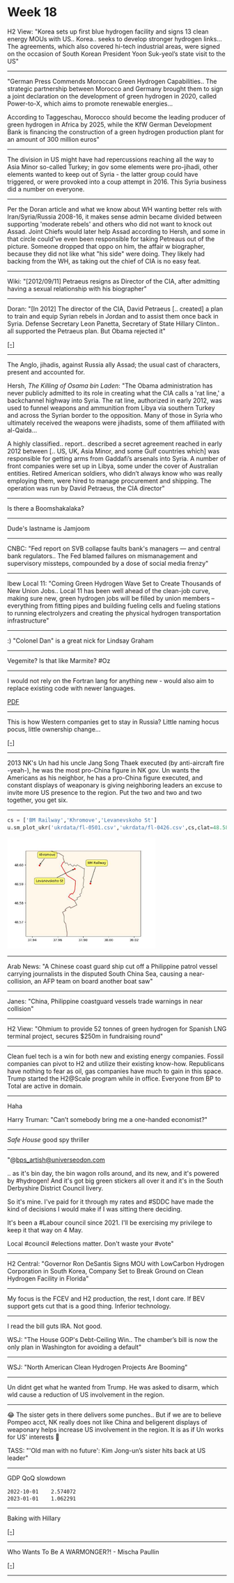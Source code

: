 # Week 18

H2 View: "Korea sets up first blue hydrogen facility and signs 13
clean energy MOUs with US.. Korea.. seeks to develop stronger hydrogen
links... The agreements, which also covered hi-tech industrial areas,
were signed on the occasion of South Korean President Yoon Suk-yeol’s
state visit to the US"

---

"German Press Commends Moroccan Green Hydrogen Capabilities.. The
strategic partnership between Morocco and Germany brought them to sign
a joint declaration on the development of green hydrogen in 2020,
called Power-to-X, which aims to promote renewable energies...

According to Taggeschau, Morocco should become the leading producer of
green hydrogen in Africa by 2025, while the KfW German Development
Bank is financing the construction of a green hydrogen production
plant for an amount of 300 million euros"

---

The division in US might have had repercussions reaching all the way
to Asia Minor so-called Turkey; in gov some elements were pro-jihadi,
other elements wanted to keep out of Syria - the latter group could
have triggered, or were provoked into a coup attempt in 2016. This
Syria business did a number on everyone.

---

Per the Doran article and what we know about WH wanting better rels
with Iran/Syria/Russia 2008-16, it makes sense admin became divided
between supporting 'moderate rebels' and others who did not want to
knock out Assad. Joint Chiefs would later help Assad according to
Hersh, and some in that circle could've even been responsible for
taking Petreaus out of the picture. Someone dropped that oppo on him,
the affair w biographer, because they did not like what "his side" were
doing. They likely had backing from the WH, as taking out the chief of
CIA is no easy feat.

---

Wiki: "[2012/09/11] Petraeus resigns as Director of the CIA, after
admitting having a sexual relationship with his biographer"

---

Doran: "[In 2012] The director of the CIA, David Petraeus [.. created]
a plan to train and equip Syrian rebels in Jordan and to assist them
once back in Syria. Defense Secretary Leon Panetta, Secretary of State
Hillary Clinton.. all supported the Petraeus plan. But Obama rejected
it"

[[-]](https://www.hudson.org/foreign-policy/obama-s-secret-iran-strategy)

---

The Anglo, jihadis, against Russia ally Assad; the usual cast of
characters, present and accounted for.

Hersh, *The Killing of Osama bin Laden*: "The Obama administration has
never publicly admitted to its role in creating what the CIA calls a
'rat line,' a backchannel highway into Syria. The rat line, authorized
in early 2012, was used to funnel weapons and ammunition from Libya
via southern Turkey and across the Syrian border to the
opposition. Many of those in Syria who ultimately received the weapons
were jihadists, some of them affiliated with al-Qaida...

A highly classified.. report.. described a secret agreement reached in
early 2012 between [.. US, UK, Asia Minor, and some Gulf countries which]
was responsible for getting arms from Gaddafi’s arsenals into Syria. A
number of front companies were set up in Libya, some under the cover
of Australian entities. Retired American soldiers, who didn’t always
know who was really employing them, were hired to manage procurement
and shipping. The operation was run by David Petraeus, the CIA
director"

---

Is there a Boomshakalaka?

---

Dude's lastname is Jamjoom

---

CNBC: "Fed report on SVB collapse faults bank's managers — and central
bank regulators.. The Fed blamed failures on mismanagement and
supervisory missteps, compounded by a dose of social media frenzy"

---

Ibew Local 11: "Coming Green Hydrogen Wave Set to Create Thousands of
New Union Jobs..  Local 11 has been well ahead of the clean-job curve,
making sure new, green hydrogen jobs will be filled by union members –
everything from fitting pipes and building fueling cells and fueling
stations to running electrolyzers and creating the physical hydrogen
transportation infrastructure"

---

:) "Colonel Dan" is a great nick for Lindsay Graham

---

Vegemite? Is that like Marmite? \#Oz

---

I would not rely on the Fortran lang for anything new - would also aim
to replace existing code with newer languages.

[PDF](https://permalink.lanl.gov/object/tr?what=info:lanl-repo/lareport/LA-UR-23-23992)

---

This is how Western companies get to stay in Russia? Little naming
hocus pocus, little ownership change...

[[-]](russ1.jpg)

---

2013 NK's Un had his uncle Jang Song Thaek executed (by anti-aircraft
fire -yeah-), he was the most pro-China figure in NK gov. Un wants the
Americans as his neighbor, he has a pro-China figure executed, and
constant displays of weaponary is giving neighboring leaders an excuse
to invite more US presence to the region. Put the two and two and two
together, you get six.

---

```python
cs = ['BM Railway','Khromove','Levanevskoho St']
u.sm_plot_ukr('ukrdata/fl-0501.csv','ukrdata/fl-0426.csv',cs,clat=48.585,clon=37.98,zoom=0.005)
```

<img width='340' src='ukr-12.jpg'/> 

---

Arab News: "A Chinese coast guard ship cut off a Philippine patrol
vessel carrying journalists in the disputed South China Sea, causing a
near-collision, an AFP team on board another boat saw"

---

Janes: "China, Philippine coastguard vessels trade warnings in near
collision"

---

H2 View: "Ohmium to provide 52 tonnes of green hydrogen for Spanish
LNG terminal project, secures $250m in fundraising round"

---

Clean fuel tech is a win for both new and existing energy
companies. Fossil companies can pivot to H2 and utilize their existing
know-how. Republicans have nothing to fear as oil, gas companies have
much to gain in this space. Trump started the H2@Scale program while
in office. Everyone from BP to Total are active in domain.

---

Haha

Harry Truman: "Can’t somebody bring me a one-handed economist?"

---

*Safe House* good spy thriller 

---

"@bps_artish@universeodon.com

.. as it's bin day, the bin wagon rolls around, and its new, and it's
powered by #hydrogen! And it's got big green stickers all over it and
it's in the South Derbyshire District Council livery.

So it's mine. I've paid for it through my rates and #SDDC have made
the kind of decisions I would make if I was sitting there deciding.

It's been a \#Labour council since 2021. I'll be exercising my
privilege to keep it that way on 4 May.

Local \#council \#elections matter. Don't waste your \#vote"

---

H2 Central: "Governor Ron DeSantis Signs MOU with LowCarbon Hydrogen
Corporation in South Korea, Company Set to Break Ground on Clean
Hydrogen Facility in Florida"

---

My focus is the FCEV and H2 production, the rest, I dont care. If
BEV support gets cut that is a good thing. Inferior technology.

---

I read the bill guts IRA. Not good.

WSJ: "The House GOP's Debt-Ceiling Win.. The chamber’s bill is now the
only plan in Washington for avoiding a default"

---

WSJ: "North American Clean Hydrogen Projects Are Booming"

---

Un didnt get what he wanted from Trump. He was asked to disarm, which
wld cause a reduction of US involvement in the region.

---

😂 The sister gets in there delivers some punches.. But if we are to
believe Pompeo acct, NK really does not like China and beligerent
displays of weaponary helps increase US involvement in the region. It
is as if Un works for US' interests 🤔

TASS: "'Old man with no future': Kim Jong-un’s sister hits back at US
leader"

---

GDP QoQ slowdown

```
2022-10-01    2.574072
2023-01-01    1.062291
```

---

Baking with Hillary

[[-]](https://youtu.be/O56_peUsNJY)

---

Who Wants To Be A WARMONGER?! - Mischa Paullin	

[[-]](https://youtu.be/NRASg9gbfeE)

---
